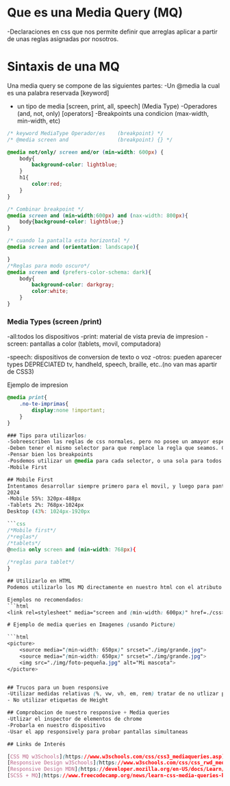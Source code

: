 
# Que es una Media Query (MQ)

-Declaraciones en css que nos permite definir que arreglas aplicar a partir de unas reglas asignadas por nosotros.

# Sintaxis de una MQ
Una media query se compone de las siguientes partes:
-Un @media la cual es una palabra reservada [keyword]
- un tipo de media [screen, print, all, speech] (Media Type)
-Operadores (and, not, only) [operators]
-Breakpoints una condicion (max-width, min-width, etc)

```css
/* keyword MediaType Operador/es    (breakpoint) */
/* @media screen and                (breakpoint) {} */

@media not/only/ screen and/or (min-width: 600px) {
    body{
        background-color: lightblue;
    }
    h1{
        color:red;
    }
}

/* Combinar breakpoint */
@media screen and (min-width:600px) and (nax-width: 800px){
    body{background-color: lightblue;}
}

/* cuando la pantalla esta horizontal */
@media screen and (orientation: landscape){

}
/*Reglas para modo oscuro*/
@media screen and (prefers-color-schema: dark){
    body{
        background-color: darkgray;
        color:white;
    }
}


``` 


### Media Types (screen /print)
-all:todos los dispositivos
-print: material de vista previa de impresion
-screen: pantallas a color (tablets, movil, computadora)

-speech: dispositivos de conversion de texto o voz
-otros: pueden aparecer types DEPRECIATED tv, handheld, speech, braille, etc..(no van mas apartir de CSS3)

Ejemplo de impresion
```css
@media print{
    .no-te-imprimas{
        display:none !important;
    }
}

### Tips para utilizarlos:
-Sobreescriben las reglas de css normales, pero no posee un amayor especificidad por lo tanto las media queries deben estar por debajo de las reglas que quiera reeplazar
-Deben tener el mismo selector para que remplace la regla que seamos. Como excepcion podemos utilizar las reglas principales en vez de especificas (background para remplazar background-color)
-Pensar bien los breakpoints
-Posdemos utilizar un @media para cada selector, o una sola para todos los selectores(recomendado)
-Mobile First

## Mobile First
Intentamos desarrollar siempre primero para el movil, y luego para pantallas mas grandes. De esta manera nos aseguramos de que se vea bien en dispositivos móviles.
2024
-Mobile 55%: 320px-488px
-Tablets 2%: 768px-1024px
Desktop (43%: 1024px-1920px

```css
/*Mobile first*/
/*reglas*/
/*tablets*/
@media only screen and (min-width: 768px){
    
/*reglas para tablet*/
}

## Utilizarlo en HTML
Podemos utilizarlo los MQ directamente en nuestro html con el atributo "media".Antes 

Ejemplos no recomendados:
```html
<link rel=stylesheet" media="screen and (min-width: 600px)" href=./css>

# Ejemplo de media queries en Imagenes (usando Picture)

```html
<picture>
    <source media="(min-width: 650px)" srcset="./img/grande.jpg">
    <source media="(min-width: 650px)" srcset="./img/grande.jpg">
    <img src="./img/foto-pequeña.jpg" alt="Mi mascota">
</picture>


## Trucos para un buen responsive
-Utilizar medidas relativas (%, vw, vh, em, rem) tratar de no utlizar px
- No utilizar etiquetas de Height

## Comprobacion de nuestro responsive + Media queries
-Utlizar el inspector de elementos de chrome
-Probarla en nuestro dispositivo
-Usar el app responsively para probar pantallas simultaneas

## Links de Interés

[CSS MQ w3Schools](https://www.w3schools.com/css/css3_mediaqueries.asp)
[Responsive Design w3Schools](https://www.w3schools.com/css/css_rwd_mediaqueries.asp)
[Responsive Design MDN](https://developer.mozilla.org/en-US/docs/Learn/CSS/CSS_layout/Media_queries)
[SCSS + MQ](https://www.freecodecamp.org/news/learn-css-media-queries-by-building-projects/)

